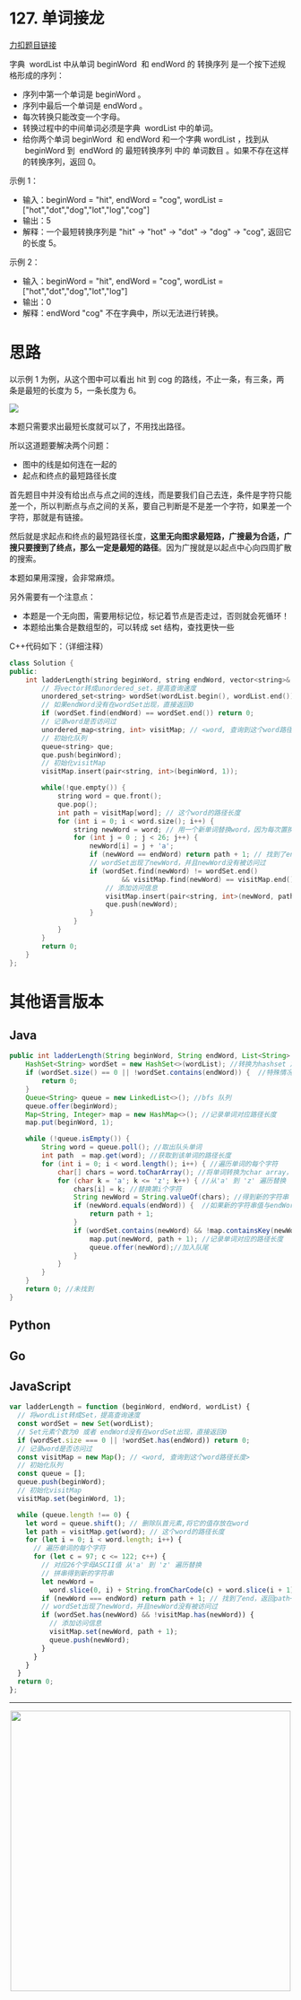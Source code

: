 # 127. 单词接龙

[力扣题目链接](https://leetcode-cn.com/problems/word-ladder/)

字典  wordList 中从单词 beginWord  和 endWord 的 转换序列 是一个按下述规格形成的序列：

- 序列中第一个单词是 beginWord 。
- 序列中最后一个单词是 endWord 。
- 每次转换只能改变一个字母。
- 转换过程中的中间单词必须是字典  wordList 中的单词。
- 给你两个单词 beginWord  和 endWord 和一个字典 wordList ，找到从  beginWord 到  endWord 的 最短转换序列 中的 单词数目 。如果不存在这样的转换序列，返回 0。

示例 1：

- 输入：beginWord = "hit", endWord = "cog", wordList = ["hot","dot","dog","lot","log","cog"]
- 输出：5
- 解释：一个最短转换序列是 "hit" -> "hot" -> "dot" -> "dog" -> "cog", 返回它的长度 5。

示例 2：

- 输入：beginWord = "hit", endWord = "cog", wordList = ["hot","dot","dog","lot","log"]
- 输出：0
- 解释：endWord "cog" 不在字典中，所以无法进行转换。

# 思路

以示例 1 为例，从这个图中可以看出 hit 到 cog 的路线，不止一条，有三条，两条是最短的长度为 5，一条长度为 6。

![](https://code-thinking-1253855093.file.myqcloud.com/pics/20210827175432.png)

本题只需要求出最短长度就可以了，不用找出路径。

所以这道题要解决两个问题：

- 图中的线是如何连在一起的
- 起点和终点的最短路径长度

首先题目中并没有给出点与点之间的连线，而是要我们自己去连，条件是字符只能差一个，所以判断点与点之间的关系，要自己判断是不是差一个字符，如果差一个字符，那就是有链接。

然后就是求起点和终点的最短路径长度，**这里无向图求最短路，广搜最为合适，广搜只要搜到了终点，那么一定是最短的路径**。因为广搜就是以起点中心向四周扩散的搜索。

本题如果用深搜，会非常麻烦。

另外需要有一个注意点：

- 本题是一个无向图，需要用标记位，标记着节点是否走过，否则就会死循环！
- 本题给出集合是数组型的，可以转成 set 结构，查找更快一些

C++代码如下：（详细注释）

```CPP
class Solution {
public:
    int ladderLength(string beginWord, string endWord, vector<string>& wordList) {
        // 将vector转成unordered_set，提高查询速度
        unordered_set<string> wordSet(wordList.begin(), wordList.end());
        // 如果endWord没有在wordSet出现，直接返回0
        if (wordSet.find(endWord) == wordSet.end()) return 0;
        // 记录word是否访问过
        unordered_map<string, int> visitMap; // <word, 查询到这个word路径长度>
        // 初始化队列
        queue<string> que;
        que.push(beginWord);
        // 初始化visitMap
        visitMap.insert(pair<string, int>(beginWord, 1));

        while(!que.empty()) {
            string word = que.front();
            que.pop();
            int path = visitMap[word]; // 这个word的路径长度
            for (int i = 0; i < word.size(); i++) {
                string newWord = word; // 用一个新单词替换word，因为每次置换一个字母
                for (int j = 0 ; j < 26; j++) {
                    newWord[i] = j + 'a';
                    if (newWord == endWord) return path + 1; // 找到了end，返回path+1
                    // wordSet出现了newWord，并且newWord没有被访问过
                    if (wordSet.find(newWord) != wordSet.end()
                            && visitMap.find(newWord) == visitMap.end()) {
                        // 添加访问信息
                        visitMap.insert(pair<string, int>(newWord, path + 1));
                        que.push(newWord);
                    }
                }
            }
        }
        return 0;
    }
};
```

# 其他语言版本

## Java

```java
public int ladderLength(String beginWord, String endWord, List<String> wordList) {
    HashSet<String> wordSet = new HashSet<>(wordList); //转换为hashset 加快速度
    if (wordSet.size() == 0 || !wordSet.contains(endWord)) {  //特殊情况判断
        return 0;
    }
    Queue<String> queue = new LinkedList<>(); //bfs 队列
    queue.offer(beginWord);
    Map<String, Integer> map = new HashMap<>(); //记录单词对应路径长度
    map.put(beginWord, 1);

    while (!queue.isEmpty()) {
        String word = queue.poll(); //取出队头单词
        int path  = map.get(word); //获取到该单词的路径长度
        for (int i = 0; i < word.length(); i++) { //遍历单词的每个字符
            char[] chars = word.toCharArray(); //将单词转换为char array，方便替换
            for (char k = 'a'; k <= 'z'; k++) { //从'a' 到 'z' 遍历替换
                chars[i] = k; //替换第i个字符
                String newWord = String.valueOf(chars); //得到新的字符串
                if (newWord.equals(endWord)) {  //如果新的字符串值与endWord一致，返回当前长度+1
                    return path + 1;
                }
                if (wordSet.contains(newWord) && !map.containsKey(newWord)) { //如果新单词在set中，但是没有访问过
                    map.put(newWord, path + 1); //记录单词对应的路径长度
                    queue.offer(newWord);//加入队尾
                }
            }
        }
    }
    return 0; //未找到
}
```

## Python

## Go

## JavaScript

```javascript
var ladderLength = function (beginWord, endWord, wordList) {
  // 将wordList转成Set，提高查询速度
  const wordSet = new Set(wordList);
  // Set元素个数为0 或者 endWord没有在wordSet出现，直接返回0
  if (wordSet.size === 0 || !wordSet.has(endWord)) return 0;
  // 记录word是否访问过
  const visitMap = new Map(); // <word, 查询到这个word路径长度>
  // 初始化队列
  const queue = [];
  queue.push(beginWord);
  // 初始化visitMap
  visitMap.set(beginWord, 1);

  while (queue.length !== 0) {
    let word = queue.shift(); // 删除队首元素,将它的值存放在word
    let path = visitMap.get(word); // 这个word的路径长度
    for (let i = 0; i < word.length; i++) {
      // 遍历单词的每个字符
      for (let c = 97; c <= 122; c++) {
        // 对应26个字母ASCII值 从'a' 到 'z' 遍历替换
        // 拼串得到新的字符串
        let newWord =
          word.slice(0, i) + String.fromCharCode(c) + word.slice(i + 1);
        if (newWord === endWord) return path + 1; // 找到了end，返回path+1
        // wordSet出现了newWord，并且newWord没有被访问过
        if (wordSet.has(newWord) && !visitMap.has(newWord)) {
          // 添加访问信息
          visitMap.set(newWord, path + 1);
          queue.push(newWord);
        }
      }
    }
  }
  return 0;
};
```

---

<div align="center"><img src=https://code-thinking.cdn.bcebos.com/pics/01二维码一.jpg width=500> </img></div>
